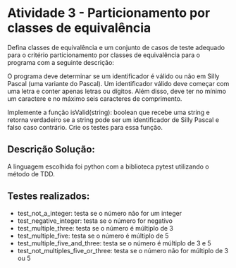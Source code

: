 <h1> Atividade 3 - Particionamento por classes de equivalência </h1>
<p>Defina classes de equivalência e um conjunto de casos de teste adequado para o critério particionamento por classes de equivalência para o programa com a seguinte descrição:</p>
<p>O programa deve determinar se um identificador é válido ou não em Silly Pascal (uma variante do Pascal). Um identificador válido deve começar com uma letra e conter apenas letras ou dígitos. Além disso, deve ter no mínimo um caractere e no máximo seis caracteres de comprimento.</p>

<p>Implemente a função isValid(string): boolean que recebe uma string e retorna verdadeiro se a string pode ser um identificador de Silly Pascal e falso caso contrário. Crie os testes para essa função.</p>
<h2>Descrição Solução:</h2>
<p>A linguagem escolhida foi python com a biblioteca pytest utilizando o método de TDD.</p>
<h2>Testes realizados:</h2>
<ul>
    <li>test_not_a_integer: testa se o número não for um integer</li>
    <li>test_negative_integer: testa se o número for negativo</li>
    <li>test_multiple_three: testa se o número é múltiplo de 3</li>
    <li>test_multiple_five: testa se o número é múltiplo de 5</li>
    <li>test_multiple_five_and_three: testa se o número é múltiplo de 3 e 5</li>
    <li>test_not_multiples_five_or_three: testa se o número não for múltiplo de 3 ou 5</li>
</ul>
